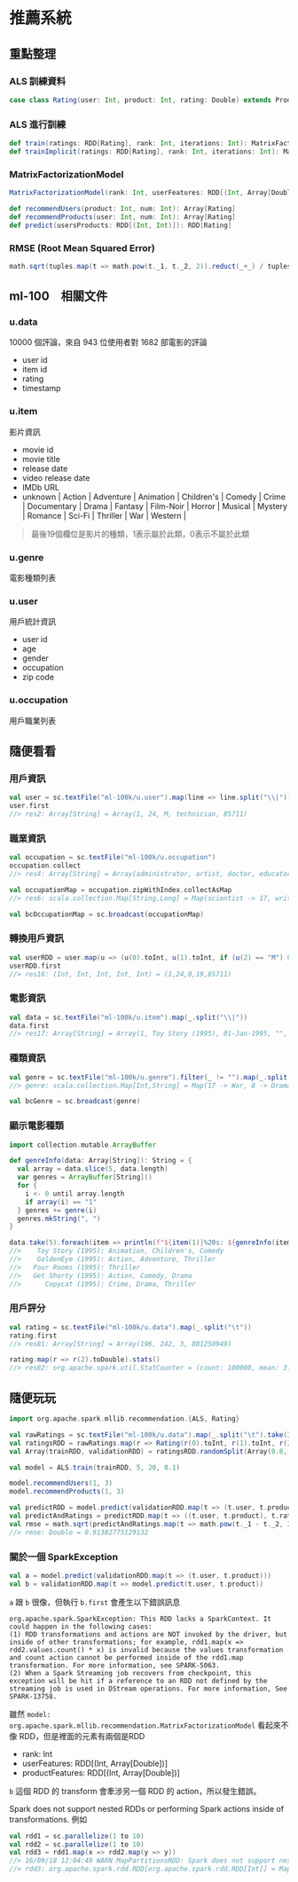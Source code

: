# 推薦系統

## 重點整理

### ALS 訓練資料
```scala
case class Rating(user: Int, product: Int, rating: Double) extends Product with Serializable
```

### ALS 進行訓練
```scala
def train(ratings: RDD[Rating], rank: Int, iterations: Int): MatrixFactorizationModel
def trainImplicit(ratings: RDD[Rating], rank: Int, iterations: Int): MatrixFactorizationModel
```

### MatrixFactorizationModel
```scala
MatrixFactorizationModel(rank: Int, userFeatures: RDD[(Int, Array[Double])], productFeatures: RDD[(Int, Array[Double])])
```

```scala
def recommendUsers(product: Int, num: Int): Array[Rating]
def recommendProducts(user: Int, num: Int): Array[Rating]
def predict(usersProducts: RDD[(Int, Int)]): RDD[Rating]
```

### RMSE (Root Mean Squared Error)
```scala
math.sqrt(tuples.map(t => math.pow(t._1, t._2, 2)).reduct(_+_) / tuples.count)
```

## ml-100　相關文件

### u.data
10000 個評論，來自 943 位使用者對 1682 部電影的評論
- user id
- item id
- rating
- timestamp

### u.item
影片資訊
- movie id
- movie title 
- release date 
- video release date
- IMDb URL
- unknown | Action | Adventure | Animation | Children's | Comedy | Crime | Documentary | Drama | Fantasy | Film-Noir | Horror | Musical | Mystery | Romance | Sci-Fi | Thriller | War | Western |

> 最後19個欄位是影片的種類，1表示屬於此類，0表示不屬於此類

### u.genre
電影種類列表

### u.user
用戶統計資訊
- user id
- age
- gender
- occupation
- zip code

### u.occupation
用戶職業列表

## 隨便看看

### 用戶資訊
```scala
val user = sc.textFile("ml-100k/u.user").map(line => line.split("\\|"))
user.first
//> res2: Array[String] = Array(1, 24, M, technician, 85711)
```

### 職業資訊
```scala
val occupation = sc.textFile("ml-100k/u.occupation")
occupation.collect
//> res4: Array[String] = Array(administrator, artist, doctor, educator, engineer, entertainment, executive, healthcare, homemaker, lawyer, librarian, marketing, none, other, programmer, retired, salesman, scientist, student, technician, writer)

val occupationMap = occupation.zipWithIndex.collectAsMap
//> res6: scala.collection.Map[String,Long] = Map(scientist -> 17, writer -> 20, doctor -> 2, healthcare -> 7, administrator -> 0, educator -> 3, homemaker -> 8, none -> 12, artist -> 1, salesman -> 16, executive -> 6, programmer -> 14, engineer -> 4, librarian -> 10, technician -> 19, retired -> 15, entertainment -> 5, marketing -> 11, student -> 18, lawyer -> 9, other -> 13)

val bcOccupationMap = sc.broadcast(occupationMap)
```

### 轉換用戶資訊
```scala
val userRDD = user.map(u => (u(0).toInt, u(1).toInt, if (u(2) == "M") 0 else 1, bcOccupationMap.value(u(3)).toInt, u(4).toInt))
userRDD.first
//> res16: (Int, Int, Int, Int, Int) = (1,24,0,19,85711)
```

### 電影資訊
```scala
val data = sc.textFile("ml-100k/u.item").map(_.split("\\|"))
data.first
//> res17: Array[String] = Array(1, Toy Story (1995), 01-Jan-1995, "", http://us.imdb.com/M/title-exact?Toy%20Story%20(1995), 0, 0, 0, 1, 1, 1, 0, 0, 0, 0, 0, 0, 0, 0, 0, 0, 0, 0, 0)
```

### 種類資訊
```scala
val genre = sc.textFile("ml-100k/u.genre").filter(_ != "").map(_.split("\\|")).map(arr => (arr(1).toInt, arr(0))).collectAsMap
//> genre: scala.collection.Map[Int,String] = Map(17 -> War, 8 -> Drama, 11 -> Horror, 2 -> Adventure, 5 -> Comedy, 14 -> Romance, 13 -> Mystery, 4 -> Children's, 16 -> Thriller, 7 -> Documentary, 1 -> Action, 10 -> Film-Noir, 18 -> Western, 9 -> Fantasy, 3 -> Animation, 12 -> Musical, 15 -> Sci-Fi, 6 -> Crime, 0 -> unknown)

val bcGenre = sc.broadcast(genre)
```

### 顯示電影種類
```scala
import collection.mutable.ArrayBuffer

def genreInfo(data: Array[String]): String = {
  val array = data.slice(5, data.length)
  var genres = ArrayBuffer[String]()
  for {
    i <- 0 until array.length
    if array(i) == "1"
  } genres += genre(i)
  genres.mkString(", ")
}

data.take(5).foreach(item => println(f"${item(1)}%20s: ${genreInfo(item)}"))
//>    Toy Story (1995): Animation, Children's, Comedy
//>    GoldenEye (1995): Action, Adventure, Thriller
//>   Four Rooms (1995): Thriller
//>   Get Shorty (1995): Action, Comedy, Drama
//>      Copycat (1995): Crime, Drama, Thriller
```

### 用戶評分
```scala
val rating = sc.textFile("ml-100k/u.data").map(_.split("\t"))
rating.first
//> res81: Array[String] = Array(196, 242, 3, 881250949)

rating.map(r => r(2).toDouble).stats()
//> res82: org.apache.spark.util.StatCounter = (count: 100000, mean: 3.529860, stdev: 1.125668, max: 5.000000, min: 1.000000)
```

## 隨便玩玩
```scala
import org.apache.spark.mllib.recommendation.{ALS, Rating}

val rawRatings = sc.textFile("ml-100k/u.data").map(_.split("\t").take(3))
val ratingsRDD = rawRatings.map(r => Rating(r(0).toInt, r(1).toInt, r(2).toDouble))
val Array(trainRDD, validationRDD) = ratingsRDD.randomSplit(Array(0.8, 0.2))

val model = ALS.train(trainRDD, 5, 20, 0.1)

model.recommendUsers(1, 3)
model.recommendProducts(1, 3)

val predictRDD = model.predict(validationRDD.map(t => (t.user, t.product)))
val predictAndRatings = predictRDD.map(t => ((t.user, t.product), t.rating)).join(validationRDD.map(t => ((t.user, t.product), t.rating))).values
val rmse = math.sqrt(predictAndRatings.map(t => math.pow(t._1 - t._2, 2)).reduce(_+_) / predictAndRatings.count)
//> rmse: Double = 0.91382775129132
```

### 關於一個 SparkException
```scala
val a = model.predict(validationRDD.map(t => (t.user, t.product)))
val b = validationRDD.map(t => model.predict(t.user, t.product))
```

`a` 跟 `b` 很像，但執行 `b.first` 會產生以下錯誤訊息
```
org.apache.spark.SparkException: This RDD lacks a SparkContext. It could happen in the following cases:
(1) RDD transformations and actions are NOT invoked by the driver, but inside of other transformations; for example, rdd1.map(x => rdd2.values.count() * x) is invalid because the values transformation and count action cannot be performed inside of the rdd1.map transformation. For more information, see SPARK-5063.
(2) When a Spark Streaming job recovers from checkpoint, this exception will be hit if a reference to an RDD not defined by the streaming job is used in DStream operations. For more information, See SPARK-13758.
```

雖然 `model: org.apache.spark.mllib.recommendation.MatrixFactorizationModel` 看起來不像 RDD，但是裡面的元素有兩個是RDD
- rank: Int
- userFeatures: RDD[(Int, Array[Double])]
- productFeatures: RDD[(Int, Array[Double])]

`b` 這個 RDD 的 transform 會牽涉另一個 RDD 的 action，所以發生錯誤。

Spark does not support nested RDDs or performing Spark actions inside of transformations. 例如
```scala
val rdd1 = sc.parallelize(1 to 10)
val rdd2 = sc.parallelize(1 to 10)
val rdd3 = rdd1.map(x => rdd2.map(y => y))
//> 16/09/18 12:04:48 WARN MapPartitionsRDD: Spark does not support nested RDDs (see SPARK-5063)
//> rdd3: org.apache.spark.rdd.RDD[org.apache.spark.rdd.RDD[Int]] = MapPartitionsRDD[871] at map at <console>:29
```
